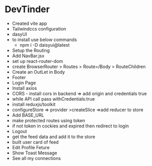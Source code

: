 # DevTinder

- Created vite app
- Tailwindccs configuration
- dasyUI
- to install use below commands
    - npm i -D daisyui@latest
- Setup the Routing
- Add NavBar.jsx
- set up react-router-dom
- create BrowserRouter > Routes > Route=/Body > RouteChildren
- Create an OutLet  in Body
- Footer
- Login Page
- Install axios
- CORS - install cors in backend => add origin and credentials true
- while API call pass withCredentials:true
- install reduxjs/toolkit
- configureStore => provider >createSlice =>add reducer to store
- Add BASE_URL
- make protected routes using token
- if not token in cockies and expired then redirect to login
- Logout
- get the feed data and add it to the store
- built user card of feed
- Edit Profile Feture
- Show Toast Message
- See all my connections
